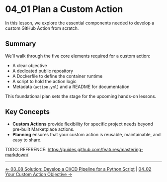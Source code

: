 # 04_01 Plan a Custom Action

In this lesson, we explore the essential components needed to develop a custom GitHub Action from scratch.

## Summary

We’ll walk through the five core elements required for a custom action:

- A clear objective
- A dedicated public repository
- A Dockerfile to define the container runtime
- A script to hold the action logic
- Metadata (`action.yml`) and a README for documentation

This foundational plan sets the stage for the upcoming hands-on lessons.

## Key Concepts

- **Custom Actions** provide flexibility for specific project needs beyond pre-built Marketplace actions.
- **Planning** ensures that your custom action is reusable, maintainable, and easy to share.

TODO: REFERENCE: <https://guides.github.com/features/mastering-markdown/>

<!-- FooterStart -->
---
[← 03_08 Solution: Develop a CI/CD Pipeline for a Python Script](../../ch3_developing_a_cicd_workflow/03_08_solution_develop_a_cicd_pipeline_for_a_python_script/README.md) | [04_02 Your Custom Action Objective →](../04_02_your_custom_action_objective/README.md)
<!-- FooterEnd -->
